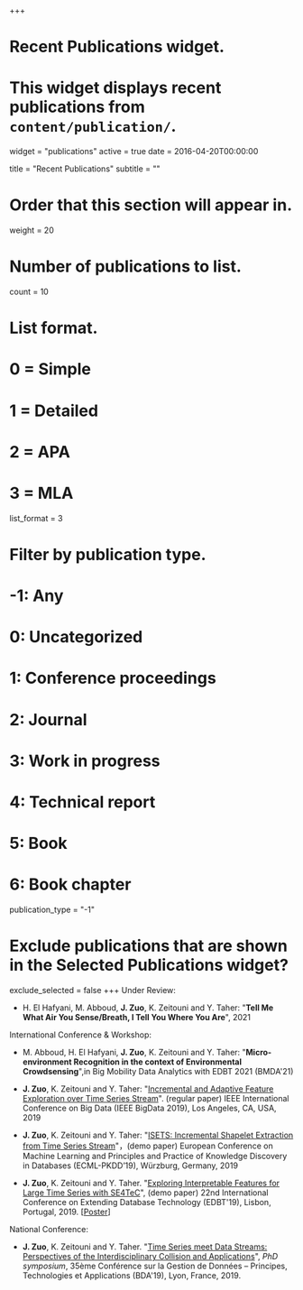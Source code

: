 +++
# Recent Publications widget.
# This widget displays recent publications from `content/publication/`.
widget = "publications"
active = true
date = 2016-04-20T00:00:00

title = "Recent Publications"
subtitle = ""

# Order that this section will appear in.
weight = 20

# Number of publications to list.
count = 10

# List format.
#   0 = Simple
#   1 = Detailed
#   2 = APA
#   3 = MLA
list_format = 3

# Filter by publication type.
# -1: Any
#  0: Uncategorized
#  1: Conference proceedings
#  2: Journal
#  3: Work in progress
#  4: Technical report
#  5: Book
#  6: Book chapter
publication_type = "-1"

# Exclude publications that are shown in the Selected Publications widget?
exclude_selected = false
+++
Under Review:

- H. El Hafyani, M. Abboud,  **J. Zuo**, K. Zeitouni and Y. Taher: "**Tell Me What Air You Sense/Breath, I Tell You Where You Are**", 2021

International Conference & Workshop:

- M. Abboud, H. El Hafyani, **J. Zuo**, K. Zeitouni and Y. Taher: "**Micro-environment Recognition in the context of Environmental Crowdsensing**",in Big Mobility Data Analytics with EDBT 2021 (BMDA'21)

- **J. Zuo**, K. Zeitouni and Y. Taher: "[Incremental and Adaptive Feature Exploration over Time Series Stream](https://ieeexplore.ieee.org/document/9005660)". (regular paper) IEEE International Conference on Big Data (IEEE BigData 2019), Los Angeles, CA, USA, 2019
- **J. Zuo**, K. Zeitouni and Y. Taher: "[ISETS: Incremental Shapelet Extraction from Time Series Stream](../publication/ECML_PKDD2019.pdf)"，(demo paper) European Conference on Machine Learning and Principles and Practice of Knowledge Discovery in Databases (ECML-PKDD’19), Würzburg, Germany, 2019
- **J. Zuo**, K. Zeitouni and Y. Taher. "[Exploring Interpretable Features for Large Time Series with SE4TeC](https://openproceedings.org/2019/conf/edbt/EDBT19_paper_353.pdf)", (demo paper) 22nd International Conference on Extending Database Technology (EDBT'19), Lisbon, Portugal, 2019. [[Poster](../publication/EDBT2019_poster.pdf)] 

National Conference: 

- **J. Zuo**, K. Zeitouni and Y. Taher. "[Time Series meet Data Streams: Perspectives of the
  Interdisciplinary Collision and Applications](../publication/BDA2019.pdf)", *PhD symposium*, 35ème Conférence sur la Gestion de Données – Principes, Technologies et Applications (BDA'19), Lyon, France, 2019. 